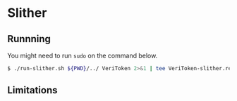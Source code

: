 # Slither

## Runnning

You might need to run `sudo` on the command below.

```bash
$ ./run-slither.sh ${PWD}/../ VeriToken 2>&1 | tee VeriToken-slither.result
```

## Limitations
